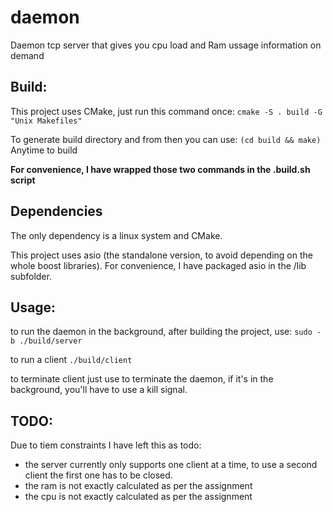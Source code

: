 # daemon
Daemon tcp server that gives you cpu load and Ram ussage information on demand

## Build:
This project uses CMake, just run this command once:
```cmake -S . build -G "Unix Makefiles"```

To generate build directory and from then you can use:
```(cd build && make)```
Anytime to build

**For convenience, I have wrapped those two commands in the .build.sh script**

## Dependencies
The only dependency is a linux system and CMake.

This project uses asio (the standalone version, to avoid depending on the whole boost libraries). For convenience, I have packaged asio
in the /lib subfolder.

## Usage:

to run the daemon in the background, after building the project, use:
```sudo -b ./build/server```

to run a client
```./build/client```

to terminate client just use <C-c>
to terminate the daemon, if it's in the background, you'll have to use a kill signal.

## TODO:

Due to tiem constraints I have left this as todo:

- the server currently only supports one client at a time, to use a second client the first one has to be closed.
- the ram is not exactly calculated as per the assignment
- the cpu is not exactly calculated as per the assignment



